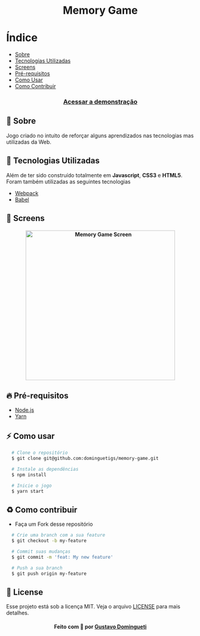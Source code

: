 <h1 align="center">
    Memory Game
</h1>

# Índice

- [Sobre](#sobre)
- [Tecnologias Utilizadas](#tecnologias-utilizadas)
- [Screens](#screens)
- [Pré-requisitos](#pre-requisitos)
- [Como Usar](#como-usar)
- [Como Contribuir](#como-contribuir)

<h3 align="center">
  <a
    href="https://dominguetigs.github.io/memory-game/src"
    target="_blank"
  >Acessar a demonstração</a>
</h3>

<a id="sobre"></a>

## :bookmark: Sobre

Jogo criado no intuito de reforçar alguns aprendizados nas tecnologias mas utilizadas da Web.

<a id="tecnologias-utilizadas"></a>

## :rocket: Tecnologias Utilizadas

Além de ter sido construído totalmente em **Javascript**, **CSS3** e **HTML5**. Foram também utilizadas as seguintes tecnologias

- [Webpack](https://webpack.js.org/)
- [Babel](https://babeljs.io/)

<a id="screens"></a>

## :iphone: Screens

<h4 align="center">
    <img 
      alt="Memory Game Screen"
      width="400px"
      title="#memory-game-screen"
      src="https://ik.imagekit.io/lke8mppx9a/memory-game_cfbWxU5d2.png"
    />
</h4>

<a id="pre-requisitos"></a>

## :fire: Pré-requisitos

- [Node.js](https://nodejs.org/)
- [Yarn](https://yarnpkg.com/)

<a id="como-usar"></a>

## :zap: Como usar

```bash
  # Clone o repositório
  $ git clone git@github.com:dominguetigs/memory-game.git

  # Instale as dependências
  $ npm install

  # Inicie o jogo
  $ yarn start
```

<a id="como-contribuir"></a>

## :recycle: Como contribuir

- Faça um Fork desse repositório

```bash
  # Crie uma branch com a sua feature
  $ git checkout -b my-feature

  # Commit suas mudanças
  $ git commit -m 'feat: My new feature'

  # Push a sua branch
  $ git push origin my-feature
```

## :memo: License

Esse projeto está sob a licença MIT. Veja o arquivo [LICENSE](LICENSE) para mais detalhes.

<h4 align="center">
    Feito com 💙 por <a
      href="https://www.linkedin.com/in/gustavodomingueti/"
      target="_blank"
    >Gustavo Domingueti</a>
</h4>
